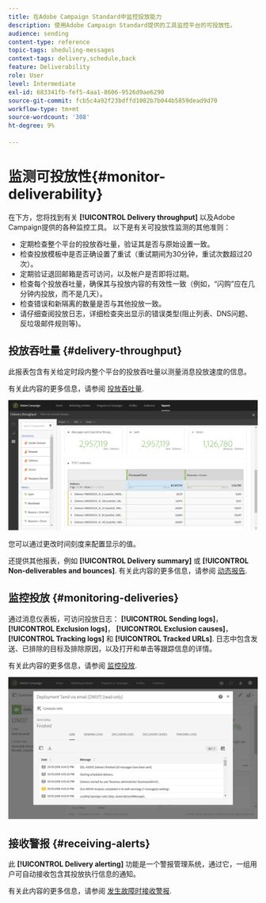 ```yaml
---
title: 在Adobe Campaign Standard中监控投放能力
description: 使用Adobe Campaign Standard提供的工具监控平台的可投放性。
audience: sending
content-type: reference
topic-tags: sheduling-messages
context-tags: delivery,schedule,back
feature: Deliverability
role: User
level: Intermediate
exl-id: 683341fb-fef5-4aa1-8606-9526d9ae6290
source-git-commit: fcb5c4a92f23bdffd1082b7b044b5859dead9d70
workflow-type: tm+mt
source-wordcount: '308'
ht-degree: 9%

---
```


# 监测可投放性{#monitor-deliverability}

在下方，您将找到有关 **[!UICONTROL Delivery throughput]** 以及Adobe Campaign提供的各种监控工具。 以下是有关可投放性监测的其他准则：
* 定期检查整个平台的投放吞吐量，验证其是否与原始设置一致。
* 检查投放模板中是否正确设置了重试（重试期间为30分钟，重试次数超过20次）。
* 定期验证退回邮箱是否可访问，以及帐户是否即将过期。
* 检查每个投放吞吐量，确保其与投放内容的有效性一致（例如，“闪购”应在几分钟内投放，而不是几天）。
* 检查错误和新隔离的数量是否与其他投放一致。
* 请仔细查阅投放日志，详细检查突出显示的错误类型(阻止列表、DNS问题、反垃圾邮件规则等)。

## 投放吞吐量 {#delivery-throughput}

此报表包含有关给定时段内整个平台的投放吞吐量以测量消息投放速度的信息。

有关此内容的更多信息，请参阅 [投放吞吐量](../../reporting/using/delivery-throughput.md).

![](assets/delivery_reports_1.png)

您可以通过更改时间刻度来配置显示的值。

还提供其他报表，例如 **[!UICONTROL Delivery summary]** 或 **[!UICONTROL Non-deliverables and bounces]**. 有关此内容的更多信息，请参阅 [动态报告](../../reporting/using/about-dynamic-reports.md).

## 监控投放 {#monitoring-deliveries}

通过消息仪表板，可访问投放日志： **[!UICONTROL Sending logs]**， **[!UICONTROL Exclusion logs]**， **[!UICONTROL Exclusion causes]**， **[!UICONTROL Tracking logs]** 和 **[!UICONTROL Tracked URLs]**. 日志中包含发送、已排除的目标及排除原因，以及打开和单击等跟踪信息的详情。

有关此内容的更多信息，请参阅 [监控投放](../../sending/using/monitoring-a-delivery.md).

![](assets/sending_delivery1.png)

## 接收警报 {#receiving-alerts}

此 **[!UICONTROL Delivery alerting]** 功能是一个警报管理系统，通过它，一组用户可自动接收包含其投放执行信息的通知。

有关此内容的更多信息，请参阅 [发生故障时接收警报](../../sending/using/receiving-alerts-when-failures-happen.md).

<!--## External tools (#external-tools)

### Signal Spam {#signal-spam}

Signal Spam is a French service which offers anonymized feedback loop reporting for French ISPs (Orange, SFR).

This service allows you to follow the reputation of the French ISPs and track customers' activity evolution.

Signal Spam also provides direct complaints that end users log through a dedicated interface. Those complaints are then quarantined from the email address database.

### 250ok {#solution-250ok}

250ok is a monitoring solution which provides IP and domain denylists, as well as reputation indicators.

The information provided is real-time, which allows for a pro-active assistance. 250ok a complementary solution to the Adobe deliverability internal tools.-->

